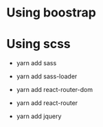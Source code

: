 # Using boostrap

# Using scss
- yarn add sass
- yarn add sass-loader
- yarn add react-router-dom
- yarn add react-router


- yarn add jquery